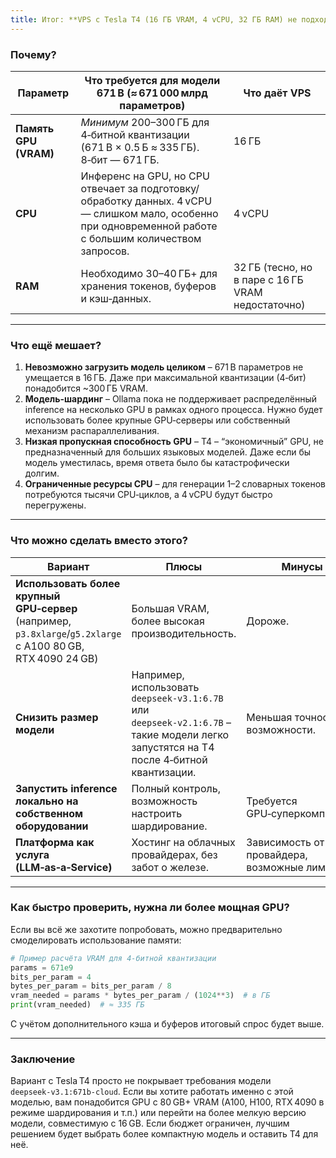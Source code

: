 ```yaml
---
title: Итог: **VPS с Tesla T4 (16 ГБ VRAM, 4 vCPU, 32 ГБ RAM) не подходит для `deepseek‑v3.1:671b-cloud`**
---
```


### Почему?

| Параметр | Что требуется для модели 671 B (≈ 671 000 млрд параметров) | Что даёт VPS |
|----------|-----------------------------------------------------------|--------------|
| **Память GPU (VRAM)** | *Минимум* 200–300 ГБ для 4‑битной квантизации (671 B × 0.5 Б ≈ 335 ГБ). 8‑бит — 671 ГБ. | 16 ГБ |
| **CPU** | Инференс на GPU, но CPU отвечает за подготовку/обработку данных. 4 vCPU — слишком мало, особенно при одновременной работе с большим количеством запросов. | 4 vCPU |
| **RAM** | Необходимо 30–40 ГБ+ для хранения токенов, буферов и кэш‑данных. | 32 ГБ (тесно, но в паре с 16 ГБ VRAM недостаточно) |

---

### Что ещё мешает?

1. **Невозможно загрузить модель целиком** – 671 B параметров не умещается в 16 ГБ. Даже при максимальной квантизации (4‑бит) понадобится ~300 ГБ VRAM.
2. **Модель-шардинг** – Ollama пока не поддерживает распределённый inference на несколько GPU в рамках одного процесса. Нужно будет использовать более крупные GPU‑серверы или собственный механизм распараллеливания.
3. **Низкая пропускная способность GPU** – T4 – “экономичный” GPU, не предназначенный для больших языковых моделей. Даже если бы модель уместилась, время ответа было бы катастрофически долгим.
4. **Ограниченные ресурсы CPU** – для генерации 1–2 словарных токенов потребуются тысячи CPU‑циклов, а 4 vCPU будут быстро перегружены.

---

### Что можно сделать вместо этого?

| Вариант | Плюсы | Минусы |
|---------|-------|--------|
| **Использовать более крупный GPU‑сервер** (например, `p3.8xlarge`/`g5.2xlarge` с A100 80 GB, RTX 4090 24 GB) | Большая VRAM, более высокая производительность. | Дороже. |
| **Снизить размер модели** | Например, использовать `deepseek‑v3.1:6.7B` или `deepseek‑v2.1:6.7B` – такие модели легко запустятся на T4 после 4‑битной квантизации. | Меньшая точность/возможности. |
| **Запустить inference локально на собственном оборудовании** | Полный контроль, возможность настроить шардирование. | Требуется GPU‑суперкомпьютер. |
| **Платформа как услуга (LLM‑as‑a‑Service)** | Хостинг на облачных провайдерах, без забот о железе. | Зависимость от провайдера, возможные лимиты. |

---

### Как быстро проверить, нужна ли более мощная GPU?

Если вы всё же захотите попробовать, можно предварительно смоделировать использование памяти:

```python
# Пример расчёта VRAM для 4‑битной квантизации
params = 671e9
bits_per_param = 4
bytes_per_param = bits_per_param / 8
vram_needed = params * bytes_per_param / (1024**3)  # в ГБ
print(vram_needed)  # ≈ 335 ГБ
```

С учётом дополнительного кэша и буферов итоговый спрос будет выше.

---

### Заключение

Вариант с Tesla T4 просто не покрывает требования модели `deepseek‑v3.1:671b-cloud`. Если вы хотите работать именно с этой моделью, вам понадобится GPU с 80 GB+ VRAM (A100, H100, RTX 4090 в режиме шардирования и т.п.) или перейти на более мелкую версию модели, совместимую с 16 GB. Если бюджет ограничен, лучшим решением будет выбрать более компактную модель и оставить T4 для неё.
